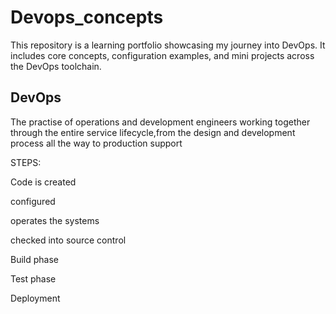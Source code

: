 # Devops_concepts
This repository is a learning portfolio showcasing my journey into DevOps. It includes core concepts, configuration examples, and mini projects across the DevOps toolchain.

## DevOps

The practise of operations and development engineers working together through the entire service lifecycle,from the design and development process all the way to production support

STEPS:

  Code is created

  configured

 operates the systems

 checked into source control

 Build phase

 Test phase

 Deployment



